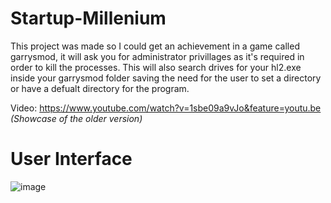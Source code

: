 # Startup-Millenium
This project was made so I could get an achievement in a game called garrysmod, it will ask you for administrator privillages as it's required in order to kill the processes. This will also search drives for your hl2.exe inside your garrysmod folder saving the need for the user to set a directory or have a defualt directory for the program.

Video: https://www.youtube.com/watch?v=1sbe09a9vJo&feature=youtu.be *(Showcase of the older version)*

# User Interface
![image](https://user-images.githubusercontent.com/38990407/122669134-e7865f80-d189-11eb-8752-c711efa55745.png)
